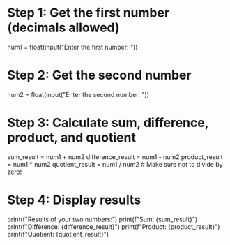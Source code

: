 # Step 1: Get the first number (decimals allowed)
num1 = float(input("Enter the first number: "))

# Step 2: Get the second number
num2 = float(input("Enter the second number: "))

# Step 3: Calculate sum, difference, product, and quotient
sum_result = num1 + num2
difference_result = num1 - num2
product_result = num1 * num2
quotient_result = num1 / num2  # Make sure not to divide by zero!

# Step 4: Display results
print(f"Results of your two numbers:")
print(f"Sum: {sum_result}")
print(f"Difference: {difference_result}")
print(f"Product: {product_result}")
print(f"Quotient: {quotient_result}")
